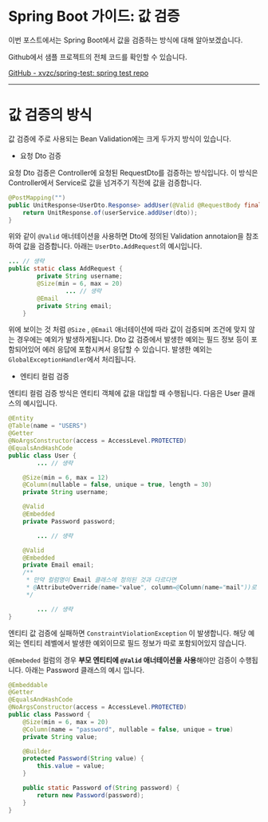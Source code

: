 # Spring Boot 가이드: 값 검증

이번 포스트에서는 Spring Boot에서 값을 검증하는 방식에 대해 알아보겠습니다.
<!--more-->
Github에서 샘플 프로젝트의 전체 코드를 확인할 수 있습니다.

[GitHub - xvzc/spring-test: spring test repo](https://github.com/xvzc/spring-test)

---

# 값 검증의 방식

값 검증에 주로 사용되는 Bean Validation에는 크게 두가지 방식이 있습니다.

- 요청 Dto 검증

요청 Dto 검증은 Controller에 요청된 RequestDto를 검증하는 방식입니다. 이 방식은 Controller에서 Service로 값을 넘겨주기 직전에 값을 검증합니다.

```java
@PostMapping("")
public UnitResponse<UserDto.Response> addUser(@Valid @RequestBody final UserDto.AddRequest dto) {
    return UnitResponse.of(userService.addUser(dto));
}
```

위와 같이 `@Valid` 애너테이션을 사용하면 Dto에 정의된 Validation annotaion을 참조하여 값을 검증합니다. 아래는 `UserDto.AddRequest`의 예시입니다.

```java
... // 생략
public static class AddRequest {
        private String username;
        @Size(min = 6, max = 20)
				... // 생략
        @Email
        private String email;
    }
```

위에 보이는 것 처럼 `@Size` , `@Email` 애너테이션에 따라 값이 검증되며 조건에 맞지 않는 경우에는 예외가 발생하게됩니다. Dto 값 검증에서 발생한 예외는 필드 정보 등이 포함되어있어 에러 응답에 포함시켜서 응답할 수 있습니다. 발생한 예외는 `GlobalExceptionHandler`에서 처리됩니다.

- 엔티티 컬럼 검증

엔티티 컬럼 검증 방식은 엔티티 객체에 값을 대입할 때 수행됩니다. 다음은 User 클래스의 예시입니다.

```java
@Entity
@Table(name = "USERS")
@Getter
@NoArgsConstructor(access = AccessLevel.PROTECTED)
@EqualsAndHashCode
public class User {
		... // 생략

    @Size(min = 6, max = 12)
    @Column(nullable = false, unique = true, length = 30)
    private String username;

    @Valid
    @Embedded
    private Password password;

		... // 생략

    @Valid
    @Embedded
    private Email email;
    /**
     * 만약 컬럼명이 Email 클래스에 정의된 것과 다르다면
     * @AttributeOverride(name="value", column=@Column(name="mail"))로 덮어쓰기 가능
     */

		... // 생략
}
```

엔티티 값 검증에 실패하면 `ConstraintViolationException` 이 발생합니다. 해당 예외는 엔티티 레벨에서 발생한 예외이므로 필드 정보가 따로 포함되어있지 않습니다.

`@Emebeded` 컬럼의 경우 **부모 엔티티에 `@Valid` 애너테이션을 사용**해야만 검증이 수행됩니다. 아래는 Password 클래스의 예시 입니다.

```java
@Embeddable
@Getter
@EqualsAndHashCode
@NoArgsConstructor(access = AccessLevel.PROTECTED)
public class Password {
    @Size(min = 6, max = 20)
    @Column(name = "password", nullable = false, unique = true)
    private String value;

    @Builder
    protected Password(String value) {
        this.value = value;
    }

    public static Password of(String password) {
        return new Password(password);
    }
}
```
